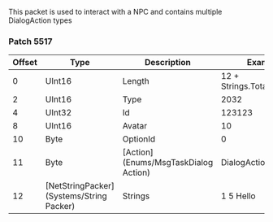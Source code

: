 This packet is used to interact with a NPC and contains multiple DialogAction types

### Patch 5517

| Offset | Type | Description | Example |
| -------- | -------- | -------- | -------- |
| 0 | UInt16 | Length | 12 + Strings.TotalLength |
| 2 | UInt16 | Type | 2032 |
| 4 | UInt32 | Id | 123123 |
| 8 | UInt16 | Avatar | 10 |
| 10 | Byte | OptionId | 0 |
| 11 | Byte | [Action](Enums/MsgTaskDialog Action) | DialogActionType.Text |
| 12 | [NetStringPacker](Systems/String Packer) | Strings | 1 5 Hello |
